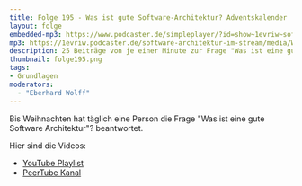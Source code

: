 ```yaml
---
title: Folge 195 - Was ist gute Software-Architektur? Adventskalender
layout: folge
embedded-mp3: https://www.podcaster.de/simpleplayer/?id=show~1evriw~software-architektur-im-stream~pod-82fc59c24529b4a05724a414b8&v=1705077761
mp3: https://1evriw.podcaster.de/software-architektur-im-stream/media/Was_ist_gute_Software_Architektur.mp3
description: 25 Beiträge von je einer Minute zur Frage "Was ist eine gute Software-Architektur?"
thumbnail: folge195.png
tags:
- Grundlagen
moderators:
  - "Eberhard Wolff"
---
```


Bis Weihnachten hat täglich eine Person die Frage "Was ist
eine gute Software Architektur"? beantwortet.

Hier sind die Videos:

* [YouTube Playlist](https://www.youtube.com/playlist?list=PLeXlULyOtEnd9MYxCeqDxvVQj0Q1_vGXS)
* [PeerTube Kanal](https://tube.tchncs.de/c/software_architektur_adventskalendar_2023/videos)


